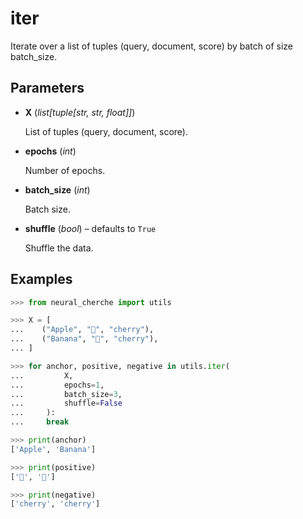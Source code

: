 # iter

Iterate over a list of tuples (query, document, score) by batch of size batch_size.



## Parameters

- **X** (*list[tuple[str, str, float]]*)

    List of tuples (query, document, score).

- **epochs** (*int*)

    Number of epochs.

- **batch_size** (*int*)

    Batch size.

- **shuffle** (*bool*) – defaults to `True`

    Shuffle the data.



## Examples

```python
>>> from neural_cherche import utils

>>> X = [
...    ("Apple", "🍏", "cherry"),
...    ("Banana", "🍌", "cherry"),
... ]

>>> for anchor, positive, negative in utils.iter(
...         X,
...         epochs=1,
...         batch_size=3,
...         shuffle=False
...     ):
...     break

>>> print(anchor)
['Apple', 'Banana']

>>> print(positive)
['🍏', '🍌']

>>> print(negative)
['cherry', 'cherry']
```


